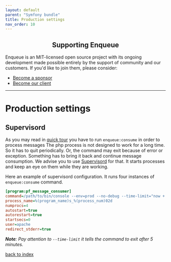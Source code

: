 ```yaml
---
layout: default
parent: "Symfony bundle"
title: Production settings
nav_order: 10
---
```

<h2 align="center">Supporting Enqueue</h2>

Enqueue is an MIT-licensed open source project with its ongoing development made possible entirely by the support of community and our customers. If you'd like to join them, please consider:

- [Become a sponsor](https://www.patreon.com/makasim)
- [Become our client](http://forma-pro.com/)

---

# Production settings

## Supervisord

As you may read in [quick tour](quick_tour.md) you have to run `enqueue:consume` in order to process messages
The php process is not designed to work for a long time. So it has to quit periodically.
Or, the command may exit because of error or exception.
Something has to bring it back and continue message consumption.
We advise you to use [Supervisord](http://supervisord.org/) for that.
It starts processes and keep an eye on them while they are working.


Here an example of supervisord configuration.
It runs four instances of `enqueue:consume` command.

```ini
[program:pf_message_consumer]
command=/path/to/bin/console --env=prod --no-debug --time-limit="now + 5 minutes" enqueue:consume
process_name=%(program_name)s_%(process_num)02d
numprocs=4
autostart=true
autorestart=true
startsecs=0
user=apache
redirect_stderr=true
```

_**Note**: Pay attention to `--time-limit` it tells the command to exit after 5 minutes._

[back to index](../index.md)
